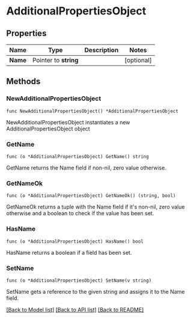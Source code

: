 # AdditionalPropertiesObject

## Properties

Name | Type | Description | Notes
------------ | ------------- | ------------- | -------------
**Name** | Pointer to **string** |  | [optional] 

## Methods

### NewAdditionalPropertiesObject

`func NewAdditionalPropertiesObject() *AdditionalPropertiesObject`

NewAdditionalPropertiesObject instantiates a new AdditionalPropertiesObject object

### GetName

`func (o *AdditionalPropertiesObject) GetName() string`

GetName returns the Name field if non-nil, zero value otherwise.

### GetNameOk

`func (o *AdditionalPropertiesObject) GetNameOk() (string, bool)`

GetNameOk returns a tuple with the Name field if it's non-nil, zero value otherwise
and a boolean to check if the value has been set.

### HasName

`func (o *AdditionalPropertiesObject) HasName() bool`

HasName returns a boolean if a field has been set.

### SetName

`func (o *AdditionalPropertiesObject) SetName(v string)`

SetName gets a reference to the given string and assigns it to the Name field.


[[Back to Model list]](../README.md#documentation-for-models) [[Back to API list]](../README.md#documentation-for-api-endpoints) [[Back to README]](../README.md)


